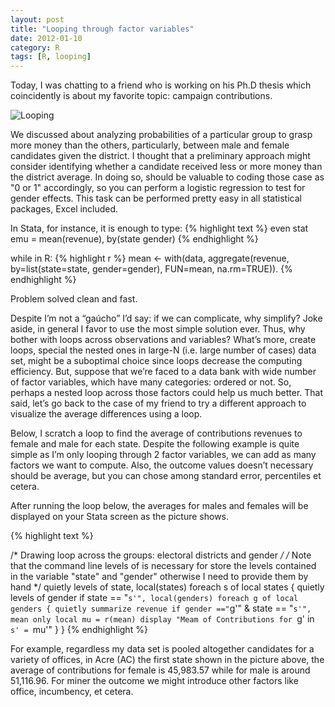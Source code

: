 ```yaml
---
layout: post
title: "Looping through factor variables" 
date: 2012-01-10
category: R
tags: [R, looping]
---
```


Today, I was chatting to a friend who is working on his Ph.D thesis which coincidently is about my favorite topic: campaign contributions. 

<!--more-->

![Looping](/images/blog/2012/looping.png)

We discussed about analyzing probabilities of a particular group to grasp more money than the others, particularly, between male and female candidates given the district. 
I thought that a preliminary approach might consider identifying  whether a candidate received less or more money than the district average. In doing so, should be valuable to coding those case as "0 or 1" accordingly, so you can perform a logistic regression to  test for gender effects. 
This task can be performed pretty easy in all statistical packages, Excel included. 

In Stata, for instance, it is enough to type: 
{% highlight text %}
even stat emu = mean(revenue), by(state gender) 
{% endhighlight %}

while in R:
{% highlight r %}
mean <- with(data, aggregate(revenue, by=list(state=state, gender=gender), FUN=mean, na.rm=TRUE)). 
{% endhighlight %}

Problem solved clean and fast.

Despite I’m not a “gaúcho” I’d say: if we can complicate, why simplify? Joke aside, in general I favor to use the most simple solution ever. Thus, why bother with loops across observations and variables? What’s more, create loops, special the nested ones in large-N (i.e. large number of cases) data set, might be a suboptimal choice since loops decrease the computing efficiency. But, suppose that we’re faced to a data bank with wide number of factor variables, which have many categories: ordered or not. So, perhaps a nested loop across those factors could help us much better. That said, let’s go back to the case of my friend to try a different approach to visualize the average differences using a loop.

Below, I scratch a loop to find the average of contributions revenues to female and male for each state. Despite the following example is quite simple as I’m only looping through 2 factor variables, we can add as many factors we want to compute. Also, the outcome values doesn’t necessary should be average, but you can chose among standard error, percentiles et cetera.

After running the loop below, the averages for males and females will be displayed on your Stata screen as the picture shows.

{% highlight text %}

/* Drawing loop across the groups: electoral districts and gender */
/* Note that the command line levels of is necessary for store the levels contained
in the variable "state" and "gender" otherwise I need to provide them by hand */
quietly levels of state, local(states)
foreach s of local states {
quietly levels of gender if state == "`s'", local(genders)
foreach g of local genders {
quietly summarize revenue if gender =="`g'" & state == "`s'", mean only
local mu = r(mean)
display "Meam of Contributions for `g' in `s' = `mu'"
}
}
{% endhighlight %}

For example, regardless my data set is pooled altogether candidates for a variety of offices, in Acre (AC) the first state shown in the picture above, the average of contributions for female is 45,983.57 while for male is around 51,116.96. For miner the outcome we might introduce other factors like office, incumbency, et cetera.


